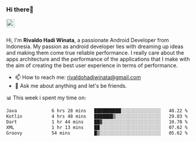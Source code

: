 ### Hi there👋
<a href="https://www.linkedin.com/in/rivaldohadiwinata/">
  <img align="left" alt="Rivaldo's LinkedIN" width="22px" src="https://upload.wikimedia.org/wikipedia/commons/8/81/LinkedIn_icon.svg" />
</a>

<br/>
<br/>

Hi, I'm **Rivaldo Hadi Winata**, a passionate Android Developer from Indonesia. 
My passion as android developer lies with dreaming up ideas and making them come true reliable performance. 
I really care about the apps architecture and the performance of the applications that I make with the aim of creating the best user experience in terms of performance.

- 📫 How to reach me: [rivaldohadiwinata@gmail.com](mailto:rivaldohadiwinata@gmail.com)
- 💬 Ask me about anything and let's be friends.

📊 This week i spent my time on:


<!--START_SECTION:waka-->

```txt
Java             6 hrs 28 mins   ██████████░░░░░░░░░░░░░░░   40.22 %
Kotlin           4 hrs 48 mins   ███████▒░░░░░░░░░░░░░░░░░   29.83 %
Dart             1 hr 44 mins    ██▓░░░░░░░░░░░░░░░░░░░░░░   10.78 %
XML              1 hr 13 mins    ██░░░░░░░░░░░░░░░░░░░░░░░   07.62 %
Groovy           54 mins         █▒░░░░░░░░░░░░░░░░░░░░░░░   05.62 %
```

<!--END_SECTION:waka-->


<!--- 🔭 I’m currently working on Management Order Depot Acun -->

<!--
**rivaldotjioe/rivaldotjioe** is a ✨ _special_ ✨ repository because its `README.md` (this file) appears on your GitHub profile.

Here are some ideas to get you started:

- 🔭 I’m currently working on ...
- 🌱 I’m currently learning ...
- 👯 I’m looking to collaborate on ...
- 🤔 I’m looking for help with ...
- 💬 Ask me about ...
- 📫 How to reach me: ...
- 😄 Pronouns: ...
- ⚡ Fun fact: ...
-->
